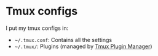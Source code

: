 # Tmux configs

I put my tmux configs in:
- `~/.tmux.conf`: Contains all the settings
- `~/.tmux/`: Plugins (managed by [Tmux Plugin Manager](https://github.com/tmux-plugins/tpm))
